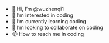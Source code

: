 - 👋 Hi, I’m @wuzhenqi1
- 👀 I’m interested in coding
- 🌱 I’m currently learning coding
- 💞️ I’m looking to collaborate on coding
- 📫 How to reach me in coding

<!---
wuzhenqi1/wuzhenqi1 is a ✨ special ✨ repository because its `README.md` (this file) appears on your GitHub profile.
You can click the Preview link to take a look at your changes.
--->
